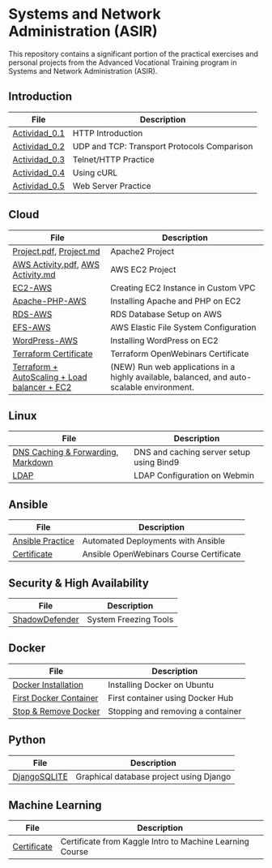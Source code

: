 # Systems and Network Administration (ASIR)
This repository contains a significant portion of the practical exercises and personal projects from the Advanced Vocational Training program in Systems and Network Administration (ASIR).

## Introduction

File | Description
----- | -----------
[Actividad_0.1](Tema0/Actividad0.1.md) | HTTP Introduction  
[Actividad_0.2](Tema0/Actividad0.2.md) | UDP and TCP: Transport Protocols Comparison  
[Actividad_0.3](Tema0/Actividad0.3.md) | Telnet/HTTP Practice  
[Actividad_0.4](Tema0/Actividad0.4.md) | Using cURL  
[Actividad_0.5](Tema0/Actividad0.5.md) | Web Server Practice  

## Cloud

File | Description
----- | -----------
[Project.pdf](https://github.com/VolodimirY/SREI/blob/main/Tema0/SREI%20Practicas.pdf), [Project.md](https://github.com/VolodimirY/SREI/blob/main/Tema0/Proyecto.md) | Apache2 Project  
[AWS Activity.pdf](https://github.com/VolodimirY/SREI/blob/main/ActividadAWS_volodimir.pdf), [AWS Activity.md](https://github.com/VolodimirY/SREI/blob/main/ActividadAWS_volodimir.md) | AWS EC2 Project  
[EC2-AWS](https://github.com/VolodimirY/SREI/blob/main/S5.Instalaci%C3%B3n%20Wordpress%20en%20Instancia%20EC2/S5.Instalaci%C3%B3n%20Wordpress%20en%20Instancia%20EC2.md#_3znysh7) | Creating EC2 Instance in Custom VPC  
[Apache-PHP-AWS](https://github.com/VolodimirY/SREI/blob/main/S5.Instalaci%C3%B3n%20Wordpress%20en%20Instancia%20EC2/S5.Instalaci%C3%B3n%20Wordpress%20en%20Instancia%20EC2.md#_2et92p0) | Installing Apache and PHP on EC2  
[RDS-AWS](https://github.com/VolodimirY/SREI/blob/main/S5.Instalaci%C3%B3n%20Wordpress%20en%20Instancia%20EC2/S5.Instalaci%C3%B3n%20Wordpress%20en%20Instancia%20EC2.md#_tyjcwt) | RDS Database Setup on AWS  
[EFS-AWS](https://github.com/VolodimirY/SREI/blob/main/S5.Instalaci%C3%B3n%20Wordpress%20en%20Instancia%20EC2/S5.Instalaci%C3%B3n%20Wordpress%20en%20Instancia%20EC2.md#_3dy6vkm) | AWS Elastic File System Configuration  
[WordPress-AWS](https://github.com/VolodimirY/SREI/blob/main/S5.Instalaci%C3%B3n%20Wordpress%20en%20Instancia%20EC2/S5.Instalaci%C3%B3n%20Wordpress%20en%20Instancia%20EC2.md#_4d34og8) | Installing WordPress on EC2  
[Terraform Certificate](https://github.com/VolodimirY/ASIR/blob/main/certificado_curso_de_terraform_online.pdf) | Terraform OpenWebinars Certificate 
[Terraform + AutoScaling + Load balancer + EC2](https://github.com/VolodimirY/ASIR/tree/main/Terraform%20Project%3A%20Scalable%20Web%20Infrastructure%20on%20AWS) | (NEW) Run web applications in a highly available, balanced, and auto-scalable environment. 
## Linux

File | Description
----- | -----------
[DNS Caching & Forwarding](https://github.com/VolodimirY/SREI/blob/main/Tema2/SREI%20Practica5_Cache_server_Forwarding.pdf), [Markdown](https://github.com/VolodimirY/SREI/blob/main/Tema2/SREI%20Practica5_Cache_server_Forwarding/SREI%20Practica5_Cache_server_Forwarding.md) | DNS and caching server setup using Bind9  
[LDAP](https://github.com/VolodimirY/ASIR/blob/main/LDAP_Webmin_Linux/LDAP_Webmin_Linux.md) | LDAP Configuration on Webmin  

## Ansible

File | Description
----- | -----------
[Ansible Practice](https://github.com/VolodimirY/ASIR/blob/main/Ansible%20practica.pdf) | Automated Deployments with Ansible  
[Certificate](https://github.com/VolodimirY/ASIR/blob/main/certificado_onboarding_de_becas_openwebinars.pdf) | Ansible OpenWebinars Course Certificate  


## Security & High Availability

File | Description
----- | -----------
[ShadowDefender](https://github.com/VolodimirY/ASIR/blob/main/Congeladores_del_sistema/SAD%20Practicas.md) | System Freezing Tools  

## Docker

File | Description
----- | -----------
[Docker Installation](https://github.com/VolodimirY/ASIR/blob/main/Dockerstart/Docker_download.md) | Installing Docker on Ubuntu  
[First Docker Container](https://github.com/VolodimirY/ASIR/blob/main/Docker2/Docker2.md) | First container using Docker Hub  
[Stop & Remove Docker](https://github.com/VolodimirY/ASIR/blob/main/DockerCrearBorrar/DockerCrearBorrar.md) | Stopping and removing a container  

## Python

File | Description
----- | -----------
[DjangoSQLITE](https://github.com/VolodimirY/ASIR/tree/main/volodimir_project) | Graphical database project using Django  

## Machine Learning

File | Description
----- | -----------
[Certificate](https://github.com/VolodimirY/ASIR/blob/main/Volodimir%20Yarmash%20Yarmash%20-%20Intro%20to%20Machine%20Learning.png) | Certificate from Kaggle Intro to Machine Learning Course  
